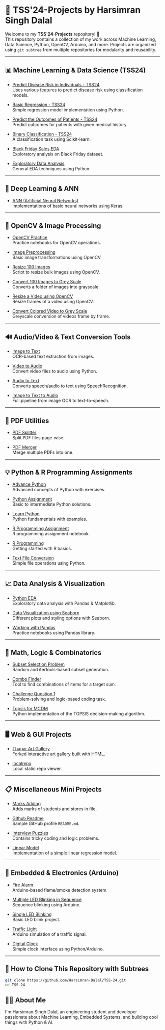 # 🧠 TSS'24-Projects by Harsimran Singh Dalal

Welcome to my **TSS'24-Projects** repository! 🚀  
This repository contains a collection of my work across Machine Learning, Data Science, Python, OpenCV, Arduino, and more. Projects are organized using `git subtree` from multiple repositories for modularity and reusability.

---

## 📊 Machine Learning & Data Science (TSS24)

- [Predict Disease Risk in Individuals - TSS24](https://github.com/Harsimran-Dalal/Predict-Disease-risk-in-individuals-TSS24)  
  Uses various features to predict disease risk using classification models.

- [Basic Regression - TSS24](https://github.com/Harsimran-Dalal/TSS-24/tree/main/Basic-Regression-TSS24)  
  Simple regression model implementation using Python.

- [Predict the Outcomes of Patients - TSS24](https://github.com/Harsimran-Dalal/TSS-24/tree/main/Predict-the-outcomes-of-patients-with-the-disease-TSS24)  
  Predict outcomes for patients with given medical history.

- [Binary Classification - TSS24](https://github.com/Harsimran-Dalal/TSS-24/tree/main/Binary_Classification-TSS24)  
  A classification task using Scikit-learn.

- [Black Friday Sales EDA](https://github.com/Harsimran-Dalal/TSS-24/tree/main/Black-Friday-Sales-EDA)  
  Exploratory analysis on Black Friday dataset.

- [Exploratory Data Analysis](https://github.com/Harsimran-Dalal/TSS-24/tree/main/Exploratory-Data-Analysis)  
  General EDA techniques using Python.

---

## 🧠 Deep Learning & ANN

- [ANN (Artificial Neural Networks)](https://github.com/Harsimran-Dalal/TSS-24/tree/main/ANN)  
  Implementations of basic neural networks using Keras.

---

## 🎥 OpenCV & Image Processing

- [OpenCV Practice](https://github.com/Harsimran-Dalal/TSS-24/tree/main/OpenCV_Practice)  
  Practice notebooks for OpenCV operations.

- [Image Preprocessing](https://github.com/Harsimran-Dalal/TSS-24/tree/main/Image-Preprocessing)  
  Basic image transformations using OpenCV.

- [Resize 100 Images](https://github.com/Harsimran-Dalal/TSS-24/tree/main/Resize-the-100-Images)  
  Script to resize bulk images using OpenCV.

- [Convert 100 Images to Grey Scale](https://github.com/Harsimran-Dalal/TSS-24/tree/main/Convert-100-images-to-Grey-Scale)  
  Converts a folder of images into grayscale.

- [Resize a Video using OpenCV](https://github.com/Harsimran-Dalal/TSS-24/tree/main/Resize-a-video-using-OpenCV)  
  Resize frames of a video using OpenCV.

- [Convert Colored Video to Grey Scale](https://github.com/Harsimran-Dalal/TSS-24/tree/main/Convert-Colored-Video-to-Grey-Scale)  
  Greyscale conversion of videos frame by frame.

---

## 🔊 Audio/Video & Text Conversion Tools

- [Image to Text](https://github.com/Harsimran-Dalal/TSS-24/tree/main/Image-To-Text)  
  OCR-based text extraction from images.

- [Video to Audio](https://github.com/Harsimran-Dalal/TSS-24/tree/main/Video-To-Audio)  
  Convert video files to audio using Python.

- [Audio to Text](https://github.com/Harsimran-Dalal/TSS-24/tree/main/Audio-to-Text)  
  Converts speech/audio to text using SpeechRecognition.

- [Image to Text to Audio](https://github.com/Harsimran-Dalal/TSS-24/tree/main/Image-to-text-to-audio)  
  Full pipeline from image OCR to text-to-speech.

---

## 📄 PDF Utilities

- [PDF Splitter](https://github.com/Harsimran-Dalal/TSS-24/tree/main/PDF-Splitter)  
  Split PDF files page-wise.

- [PDF Merger](https://github.com/Harsimran-Dalal/TSS-24/tree/main/PDF-Merger)  
  Merge multiple PDFs into one.

---

## 💡 Python & R Programming Assignments

- [Advance Python](https://github.com/Harsimran-Dalal/TSS-24/tree/main/Advance-Python)  
  Advanced concepts of Python with exercises.

- [Python Assignment](https://github.com/Harsimran-Dalal/TSS-24/tree/main/Python-Assignment)  
  Basic to intermediate Python solutions.

- [Learn Python](https://github.com/Harsimran-Dalal/TSS-24/tree/main/Learn-Python)  
  Python fundamentals with examples.

- [R Programming Assignment](https://github.com/Harsimran-Dalal/TSS-24/tree/main/R-Programming-Assignment)  
  R programming assignment notebook.

- [R Programming](https://github.com/Harsimran-Dalal/TSS-24/tree/main/R-Programming)  
  Getting started with R basics.

- [Text File Conversion](https://github.com/Harsimran-Dalal/TSS-24/tree/main/Text-File-Conversion)  
  Simple file operations using Python.

---

## 📈 Data Analysis & Visualization

- [Python EDA](https://github.com/Harsimran-Dalal/TSS-24/tree/main/PythonEDA)  
  Exploratory data analysis with Pandas & Matplotlib.

- [Data Visualization using Seaborn](https://github.com/Harsimran-Dalal/TSS-24/tree/main/Data-Visualization-using-seaborn)  
  Different plots and styling options with Seaborn.

- [Working with Pandas](https://github.com/Harsimran-Dalal/Working-with-Pandas)  
  Practice notebooks using Pandas library.

---

## 🔢 Math, Logic & Combinatorics

- [Subset Selection Problem](https://github.com/Harsimran-Dalal/TSS-24/tree/main/Subset-Selection-Problem)  
  Random and itertools-based subset generation.

- [Combo Finder](https://github.com/Harsimran-Dalal/TSS-24/tree/main/ComboFinder)  
  Tool to find combinations of items for a target sum.

- [Challenge Question 1](https://github.com/Harsimran-Dalal/TSS-24/tree/main/Challenge-Question-1)  
  Problem-solving and logic-based coding task.

- [Topsis for MCDM](https://github.com/Harsimran-Dalal/TSS-24/tree/main/Topsis-for-Multi-criteria-Decision-making-MCDM)  
  Python implementation of the TOPSIS decision-making algorithm.

---

## 🖥️ Web & GUI Projects

- [Thapar Art Gallery](https://github.com/Harsimran-Dalal/Thapar-Art-Gallery)  
  Forked interactive art gallery built with HTML.

- [localrepo](https://github.com/Harsimran-Dalal/localrepo)  
  Local static repo viewer.

---

## 📋 Miscellaneous Mini Projects

- [Marks Adding](https://github.com/Harsimran-Dalal/TSS-24/tree/main/Marks-Adding)  
  Adds marks of students and stores in file.

- [Github Readme](https://github.com/Harsimran-Dalal/TSS-24/tree/main/Github-Readme)  
  Sample GitHub profile `README.md`.

- [Interview Puzzles](https://github.com/Harsimran-Dalal/TSS-24/tree/main/Interview-Puzzles)  
  Contains tricky coding and logic problems.

- [Linear Model](https://github.com/Harsimran-Dalal/TSS-24/tree/main/Linear-Model)  
  Implementation of a simple linear regression model.

---

## 🔌 Embedded & Electronics (Arduino)

- [Fire Alarm](https://github.com/Harsimran-Dalal/TSS-24/tree/main/Fire-Alarm)  
  Arduino-based flame/smoke detection system.

- [Multiple LED Blinking in Sequence](https://github.com/Harsimran-Dalal/TSS-24/tree/main/Multiple-LED-Blinking-in-Sequence)  
  Sequence blinking using Arduino.

- [Single LED Blinking](https://github.com/Harsimran-Dalal/TSS-24/tree/main/Single-LED-Blinking)  
  Basic LED blink project.

- [Traffic Light](https://github.com/Harsimran-Dalal/TSS-24/tree/main/Traffic-Light)  
  Arduino simulation of a traffic signal.

- [Digital Clock](https://github.com/Harsimran-Dalal/TSS-24/tree/main/Digital-Clock)  
  Simple clock interface using Python/Arduino.

---

## 📌 How to Clone This Repository with Subtrees

```bash
git clone https://github.com/Harsimran-Dalal/TSS-24.git
cd TSS-24
```

## 🙋‍♂️ About Me
I'm Harsimran Singh Dalal, an engineering student and developer passionate about Machine Learning, Embedded Systems, and building cool things with Python & AI.
